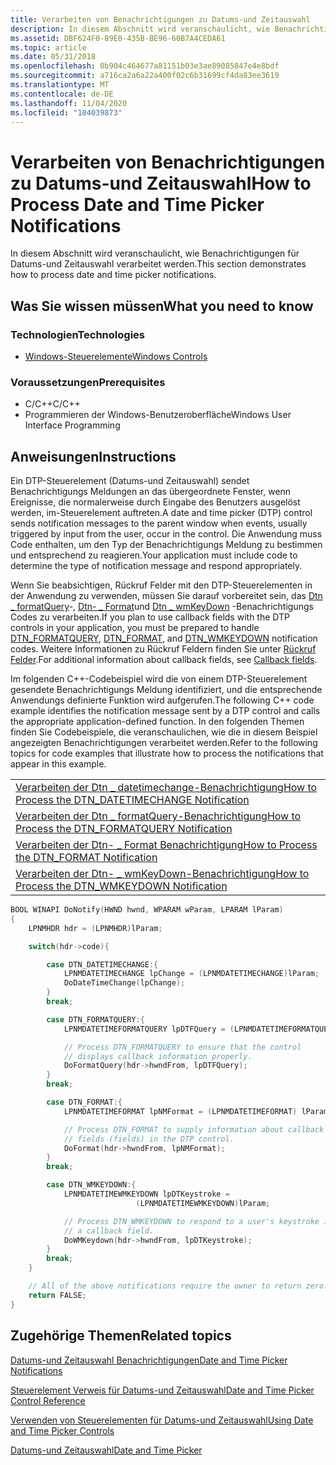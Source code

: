 ```yaml
---
title: Verarbeiten von Benachrichtigungen zu Datums-und Zeitauswahl
description: In diesem Abschnitt wird veranschaulicht, wie Benachrichtigungen für Datums-und Zeitauswahl verarbeitet werden.
ms.assetid: DBF624F0-89E0-435B-BE96-60B7A4CEDA61
ms.topic: article
ms.date: 05/31/2018
ms.openlocfilehash: 0b904c464677a81151b03e3ae89085847e4e8bdf
ms.sourcegitcommit: a716ca2a6a22a400f02c6b31699cf4da83ee3619
ms.translationtype: MT
ms.contentlocale: de-DE
ms.lasthandoff: 11/04/2020
ms.locfileid: "104039873"
---
```

# <a name="how-to-process-date-and-time-picker-notifications"></a><span data-ttu-id="759bf-103">Verarbeiten von Benachrichtigungen zu Datums-und Zeitauswahl</span><span class="sxs-lookup"><span data-stu-id="759bf-103">How to Process Date and Time Picker Notifications</span></span>

<span data-ttu-id="759bf-104">In diesem Abschnitt wird veranschaulicht, wie Benachrichtigungen für Datums-und Zeitauswahl verarbeitet werden.</span><span class="sxs-lookup"><span data-stu-id="759bf-104">This section demonstrates how to process date and time picker notifications.</span></span>

## <a name="what-you-need-to-know"></a><span data-ttu-id="759bf-105">Was Sie wissen müssen</span><span class="sxs-lookup"><span data-stu-id="759bf-105">What you need to know</span></span>

### <a name="technologies"></a><span data-ttu-id="759bf-106">Technologien</span><span class="sxs-lookup"><span data-stu-id="759bf-106">Technologies</span></span>

-   [<span data-ttu-id="759bf-107">Windows-Steuerelemente</span><span class="sxs-lookup"><span data-stu-id="759bf-107">Windows Controls</span></span>](window-controls.md)

### <a name="prerequisites"></a><span data-ttu-id="759bf-108">Voraussetzungen</span><span class="sxs-lookup"><span data-stu-id="759bf-108">Prerequisites</span></span>

-   <span data-ttu-id="759bf-109">C/C++</span><span class="sxs-lookup"><span data-stu-id="759bf-109">C/C++</span></span>
-   <span data-ttu-id="759bf-110">Programmieren der Windows-Benutzeroberfläche</span><span class="sxs-lookup"><span data-stu-id="759bf-110">Windows User Interface Programming</span></span>

## <a name="instructions"></a><span data-ttu-id="759bf-111">Anweisungen</span><span class="sxs-lookup"><span data-stu-id="759bf-111">Instructions</span></span>


<span data-ttu-id="759bf-112">Ein DTP-Steuerelement (Datums-und Zeitauswahl) sendet Benachrichtigungs Meldungen an das übergeordnete Fenster, wenn Ereignisse, die normalerweise durch Eingabe des Benutzers ausgelöst werden, im-Steuerelement auftreten.</span><span class="sxs-lookup"><span data-stu-id="759bf-112">A date and time picker (DTP) control sends notification messages to the parent window when events, usually triggered by input from the user, occur in the control.</span></span> <span data-ttu-id="759bf-113">Die Anwendung muss Code enthalten, um den Typ der Benachrichtigungs Meldung zu bestimmen und entsprechend zu reagieren.</span><span class="sxs-lookup"><span data-stu-id="759bf-113">Your application must include code to determine the type of notification message and respond appropriately.</span></span>

<span data-ttu-id="759bf-114">Wenn Sie beabsichtigen, Rückruf Felder mit den DTP-Steuerelementen in der Anwendung zu verwenden, müssen Sie darauf vorbereitet sein, das [Dtn \_ formatQuery](dtn-formatquery.md)-, [Dtn- \_ Format](dtn-format.md)und [Dtn \_ wmKeyDown](dtn-wmkeydown.md) -Benachrichtigungs Codes zu verarbeiten.</span><span class="sxs-lookup"><span data-stu-id="759bf-114">If you plan to use callback fields with the DTP controls in your application, you must be prepared to handle [DTN\_FORMATQUERY](dtn-formatquery.md), [DTN\_FORMAT](dtn-format.md), and [DTN\_WMKEYDOWN](dtn-wmkeydown.md) notification codes.</span></span> <span data-ttu-id="759bf-115">Weitere Informationen zu Rückruf Feldern finden Sie unter [Rückruf Felder](date-and-time-picker-controls.md).</span><span class="sxs-lookup"><span data-stu-id="759bf-115">For additional information about callback fields, see [Callback fields](date-and-time-picker-controls.md).</span></span>

<span data-ttu-id="759bf-116">Im folgenden C++-Codebeispiel wird die von einem DTP-Steuerelement gesendete Benachrichtigungs Meldung identifiziert, und die entsprechende Anwendungs definierte Funktion wird aufgerufen.</span><span class="sxs-lookup"><span data-stu-id="759bf-116">The following C++ code example identifies the notification message sent by a DTP control and calls the appropriate application-defined function.</span></span> <span data-ttu-id="759bf-117">In den folgenden Themen finden Sie Codebeispiele, die veranschaulichen, wie die in diesem Beispiel angezeigten Benachrichtigungen verarbeitet werden.</span><span class="sxs-lookup"><span data-stu-id="759bf-117">Refer to the following topics for code examples that illustrate how to process the notifications that appear in this example.</span></span>

|                                                                                                        |
|--------------------------------------------------------------------------------------------------------|
| [<span data-ttu-id="759bf-118">Verarbeiten der Dtn \_ datetimechange-Benachrichtigung</span><span class="sxs-lookup"><span data-stu-id="759bf-118">How to Process the DTN\_DATETIMECHANGE Notification</span></span>](process-the-dtn-datetimechange-notification.md) |
| [<span data-ttu-id="759bf-119">Verarbeiten der Dtn \_ formatQuery-Benachrichtigung</span><span class="sxs-lookup"><span data-stu-id="759bf-119">How to Process the DTN\_FORMATQUERY Notification</span></span>](process-the-dtn-formatquery-notification.md)       |
| [<span data-ttu-id="759bf-120">Verarbeiten der Dtn- \_ Format Benachrichtigung</span><span class="sxs-lookup"><span data-stu-id="759bf-120">How to Process the DTN\_FORMAT Notification</span></span>](process-the-dtn-format-notfication.md)                  |
| [<span data-ttu-id="759bf-121">Verarbeiten der Dtn- \_ wmKeyDown-Benachrichtigung</span><span class="sxs-lookup"><span data-stu-id="759bf-121">How to Process the DTN\_WMKEYDOWN Notification</span></span>](process-the-dtn-wmkeydown-notification.md)           |



 



```C++
BOOL WINAPI DoNotify(HWND hwnd, WPARAM wParam, LPARAM lParam)
{
    LPNMHDR hdr = (LPNMHDR)lParam;

    switch(hdr->code){

        case DTN_DATETIMECHANGE:{
            LPNMDATETIMECHANGE lpChange = (LPNMDATETIMECHANGE)lParam;
            DoDateTimeChange(lpChange);
        }
        break;

        case DTN_FORMATQUERY:{
            LPNMDATETIMEFORMATQUERY lpDTFQuery = (LPNMDATETIMEFORMATQUERY)lParam;

            // Process DTN_FORMATQUERY to ensure that the control
            // displays callback information properly.
            DoFormatQuery(hdr->hwndFrom, lpDTFQuery);
        }
        break;

        case DTN_FORMAT:{
            LPNMDATETIMEFORMAT lpNMFormat = (LPNMDATETIMEFORMAT) lParam;

            // Process DTN_FORMAT to supply information about callback
            // fields (fields) in the DTP control.
            DoFormat(hdr->hwndFrom, lpNMFormat);
        }
        break;

        case DTN_WMKEYDOWN:{
            LPNMDATETIMEWMKEYDOWN lpDTKeystroke = 
                            (LPNMDATETIMEWMKEYDOWN)lParam;

            // Process DTN_WMKEYDOWN to respond to a user's keystroke in
            // a callback field.
            DoWMKeydown(hdr->hwndFrom, lpDTKeystroke);
        }
        break;
    }

    // All of the above notifications require the owner to return zero.
    return FALSE;
}
```



## <a name="related-topics"></a><span data-ttu-id="759bf-122">Zugehörige Themen</span><span class="sxs-lookup"><span data-stu-id="759bf-122">Related topics</span></span>

<dl> <dt>

[<span data-ttu-id="759bf-123">Datums-und Zeitauswahl Benachrichtigungen</span><span class="sxs-lookup"><span data-stu-id="759bf-123">Date and Time Picker Notifications</span></span>](bumper-date-and-time-picker-control-reference-notifications.md)
</dt> <dt>

[<span data-ttu-id="759bf-124">Steuerelement Verweis für Datums-und Zeitauswahl</span><span class="sxs-lookup"><span data-stu-id="759bf-124">Date and Time Picker Control Reference</span></span>](bumper-date-and-time-picker-date-and-time-picker-control-reference.md)
</dt> <dt>

[<span data-ttu-id="759bf-125">Verwenden von Steuerelementen für Datums-und Zeitauswahl</span><span class="sxs-lookup"><span data-stu-id="759bf-125">Using Date and Time Picker Controls</span></span>](using-date-and-time-picker.md)
</dt> <dt>

[<span data-ttu-id="759bf-126">Datums-und Zeitauswahl</span><span class="sxs-lookup"><span data-stu-id="759bf-126">Date and Time Picker</span></span>](date-and-time-picker-control-reference.md)
</dt> </dl>

 

 




